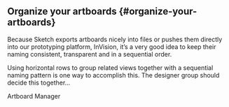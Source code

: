 ## Organize your artboards {#organize-your-artboards}

Because Sketch exports artboards nicely into files or pushes them directly into our prototyping platform, InVision, it’s a very good idea to keep their naming consistent, transparent and in a sequential order. 

Using horizontal rows to group related views together with a sequential naming pattern is one way to accomplish this. The designer group should decide this together…

Artboard Manager